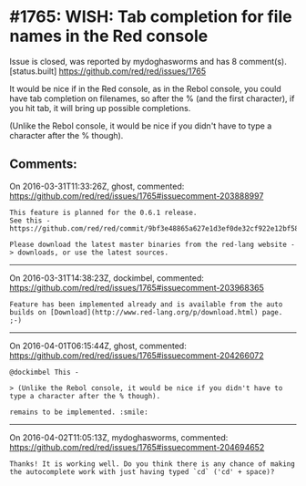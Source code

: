 
#1765: WISH: Tab completion for file names in the Red console
================================================================================
Issue is closed, was reported by mydoghasworms and has 8 comment(s).
[status.built]
<https://github.com/red/red/issues/1765>

It would be nice if in the Red console, as in the Rebol console, you could have tab completion on filenames, so after the % (and the first character), if you hit tab, it will bring up possible completions.

(Unlike the Rebol console, it would be nice if you didn't have to type a character after the % though).



Comments:
--------------------------------------------------------------------------------

On 2016-03-31T11:33:26Z, ghost, commented:
<https://github.com/red/red/issues/1765#issuecomment-203888997>

    This feature is planned for the 0.6.1 release.
    See this -
    https://github.com/red/red/commit/9bf3e48865a627e1d3ef0de32cf922e12bf58241
    
    Please download the latest master binaries from the red-lang website -> downloads, or use the latest sources.

--------------------------------------------------------------------------------

On 2016-03-31T14:38:23Z, dockimbel, commented:
<https://github.com/red/red/issues/1765#issuecomment-203968365>

    Feature has been implemented already and is available from the auto builds on [Download](http://www.red-lang.org/p/download.html) page. ;-)

--------------------------------------------------------------------------------

On 2016-04-01T06:15:44Z, ghost, commented:
<https://github.com/red/red/issues/1765#issuecomment-204266072>

    @dockimbel This -
    
    > (Unlike the Rebol console, it would be nice if you didn't have to type a character after the % though).
    
    remains to be implemented. :smile: 

--------------------------------------------------------------------------------

On 2016-04-02T11:05:13Z, mydoghasworms, commented:
<https://github.com/red/red/issues/1765#issuecomment-204694652>

    Thanks! It is working well. Do you think there is any chance of making the autocomplete work with just having typed `cd` ('cd' + space)?

